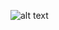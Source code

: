 ![alt text](https://github.com/thehaohcm/ProjectManagerCerts/blob/master/Scrum-Master/Profesional-Scrum-Product-Owner-I-Cert.png)
